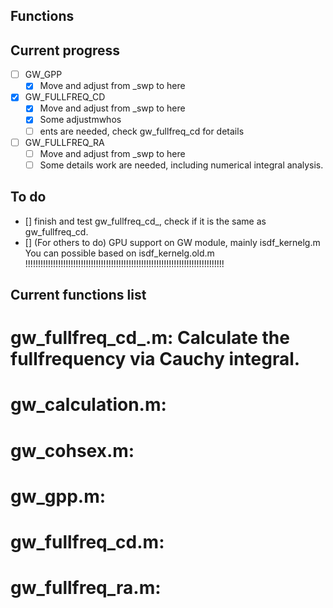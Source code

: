 ## Functions

## Current progress

- [ ] GW_GPP
  - [x] Move and adjust from _swp to here
- [x] GW_FULLFREQ_CD
  - [x] Move and adjust from _swp to here
  - [x] Some adjustmwhos
  - [ ] ents are needed, check gw_fullfreq_cd for details
- [ ] GW_FULLFREQ_RA
  - [ ] Move and adjust from _swp to here
  - [ ] Some details work are needed, including numerical integral analysis.

## To do
- [] finish and test gw_fullfreq_cd_, check if it is the same as gw_fullfreq_cd.
- [] (For others to do) GPU support on GW module, mainly isdf_kernelg.m
     You can possible based on isdf_kernelg.old.m
!!!!!!!!!!!!!!!!!!!!!!!!!!!!!!!!!!!!!!!!!!!!!!!!!!!!!!!!!!!!!!!!!!!!!!!!!!!!!!!


## Current functions list
# gw_fullfreq_cd_.m: Calculate the fullfrequency via Cauchy integral. 
# gw_calculation.m:
# gw_cohsex.m: 
# gw_gpp.m:
# gw_fullfreq_cd.m:
# gw_fullfreq_ra.m:

